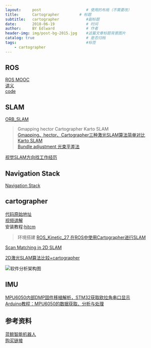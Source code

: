 ```yaml
---
layout:     post                    # 使用的布局（不需要改）
title:      Cartographer         # 标题 
subtitle:   cartographer            #副标题
date:       2018-06-19              # 时间
author:     BY Edlward              # 作者
header-img: img/post-bg-2015.jpg    #这篇文章标题背景图片
catalog: true                       # 是否归档
tags:                               #标签
    - cartographer
---
```


## ROS
[ROS MOOC](https://www.icourse163.org/course/ISCAS-1002580008)    
[讲义](https://legacy.gitbook.com/book/sychaichangkun/ros-tutorial-icourse163/details)    
[code](https://github.com/DroidAITech/ROS-Academy-for-Beginners)      

## SLAM
[ORB_SLAM](https://github.com/raulmur/ORB_SLAM)  
>Gmapping hector Cartographer  Karto SLAM  
[Gmapping、hector、Cartographer三种激光SLAM算法简单对比](https://blog.csdn.net/jeff_lee_/article/details/77869987)  
[Karto SLAM](https://blog.csdn.net/qq_24893115/article/details/52965410?locationNum=4&fps=1)  
[Bundle adjustment 光束平差法](https://blog.csdn.net/x_r_su/article/details/55270838)  

[视觉SLAM方向找工作经历](https://www.cnblogs.com/xtl9/p/8053331.html)  

## Navigation Stack
[Navigation Stack](https://github.com/ros-planning/navigation)  

## cartographer
[代码原始地址](https://github.com/googlecartographer/cartographer)  
[视频讲解](https://www.youtube.com/watch?v=wVsfCnyt5jA)  
安装教程:[hitcm](https://www.cnblogs.com/hitcm/p/5939507.html)     

>环境搭建
[ROS_Kinetic_27 在ROS中使用Cartographer进行SLAM](https://blog.csdn.net/zhangrelay/article/details/52757573)    


[Scan Matching in 2D SLAM ](https://mp.weixin.qq.com/s?__biz=MzI5MTM1MTQwMw==&mid=2247484537&idx=1&sn=86200d961cf933896a9781bbe58442cc&chksm=ec10ba7ddb67336ba920a3c6b7e6414a0131bb775d6695e526d25dc6d377e31578684e83f802&scene=1&srcid=0925Vlxe9psorns6CY8O4sC7#rd)    

[2D激光SLAM算法比较+cartographer](https://blog.csdn.net/hjwang1/article/details/62236432)  

![软件分析架构图](http://p3.pstatp.com/large/191800014597caf46e29)
## IMU
[MPU6050内部DMP固件移植解析，STM32获取欧拉角串口显示](https://blog.csdn.net/haha1fan/article/details/72440574)    
[Arduino教程：MPU6050的数据获取、分析与处理](https://zhuanlan.zhihu.com/p/20082486?columnSlug=devymex)  
## 参考资料  
[蓝鲸智能机器人](http://www.bwbot.org/zh-cn/)  
[购买链接](https://item.taobao.com/item.htm?spm=0.0.0.0.4RIgI2&id=527426530377)
